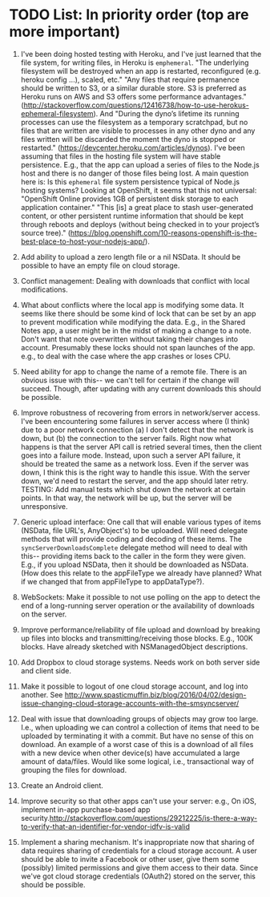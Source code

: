 # TODO List: In priority order (top are more important)

1. I've been doing hosted testing with Heroku, and I've just learned that the file system, for writing files, in Heroku is `emphemeral`. "The underlying filesystem will be destroyed when an app is restarted, reconfigured (e.g. heroku config ...), scaled, etc." "Any files that require permanence should be written to S3, or a similar durable store. S3 is preferred as Heroku runs on AWS and S3 offers some performance advantages." (http://stackoverflow.com/questions/12416738/how-to-use-herokus-ephemeral-filesystem). And "During the dyno’s lifetime its running processes can use the filesystem as a temporary scratchpad, but no files that are written are visible to processes in any other dyno and any files written will be discarded the moment the dyno is stopped or restarted." (https://devcenter.heroku.com/articles/dynos).
I've been assuming that files in the hosting file system will have stable persistence. E.g., that the app can upload a series of files to the Node.js host and there is no danger of those files being lost. A main question here is: Is this `ephemeral` file system persistence typical of Node.js hosting systems?
Looking at OpenShift, it seems that this not universal: "OpenShift Online provides 1GB of persistent disk storage to each application container." "This [is] a great place to stash user-generated content, or other persistent runtime information that should be kept through reboots and deploys (without being checked in to your project’s source tree)." (https://blog.openshift.com/10-reasons-openshift-is-the-best-place-to-host-your-nodejs-app/).

1. Add ability to upload a zero length file or a nil NSData. It should be possible to have an empty file on cloud storage.

1. Conflict management: Dealing with downloads that conflict with local modifications.
1. What about conflicts where the local app is modifying some data. It seems like there should be some kind of lock that can be set by an app to prevent modification while modifying the data. E.g., in the Shared Notes app, a user might be in the midst of making a change to a note. Don't want that note overwritten without taking their changes into account. Presumably these locks should not span launches of the app. e.g., to deal with the case where the app crashes or loses CPU.

1. Need ability for app to change the name of a remote file. There is an obvious issue with this-- we can't tell for certain if the change will succeed. Though, after updating with any current downloads this should be possible.

1. Improve robustness of recovering from errors in network/server access. I've been encountering some failures in server access where (I think) due to a poor network connection (a) I don't detect that the network is down, but (b) the connection to the server fails. Right now what happens is that the server API call is retried several times, then the client goes into a failure mode. Instead, upon such a server API failure, it should be treated the same as a network loss. Even if the server was down, I think this is the right way to handle this issue. With the server down, we'd need to restart the server, and the app should later retry. TESTING: Add manual tests which shut down the network at certain points. In that way, the network will be up, but the server will be unresponsive.

1. Generic upload interface: One call that will enable various types of items (NSData, file URL's, AnyObject's) to be uploaded. Will need delegate methods that will provide coding and decoding of these items. The `syncServerDownloadsComplete` delegate method will need to deal with this-- providing items back to the caller in the form they were given. E.g., if you upload NSData, then it should be downloaded as NSData. (How does this relate to the appFileType we already have planned? What if we changed that from appFileType to appDataType?).

1. WebSockets: Make it possible to not use polling on the app to detect the end of a long-running server operation or the availability of downloads on the server.

1. Improve performance/reliability of file upload and download by breaking up files into blocks and transmitting/receiving those blocks. E.g., 100K blocks. Have already sketched with NSManagedObject descriptions.

1. Add Dropbox to cloud storage systems. Needs work on both server side and client side.

1. Make it possible to logout of one cloud storage account, and log into another. See http://www.spasticmuffin.biz/blog/2016/04/02/design-issue-changing-cloud-storage-accounts-with-the-smsyncserver/

1. Deal with issue that downloading groups of objects may grow too large. I.e., when uploading we can control a collection of items that need to be uploaded by terminating it with a commit. But have no sense of this on download. An example of a worst case of this is a download of all files with a new device when other device(s) have accumulated a large amount of data/files. Would like some logical, i.e., transactional way of grouping the files for download.

1. Create an Android client.

1. Improve security so that other apps can't use your server: e.g., On iOS, implement in-app purchase-based app security.http://stackoverflow.com/questions/29212225/is-there-a-way-to-verify-that-an-identifier-for-vendor-idfv-is-valid 

1. Implement a sharing mechanism. It's inappropriate now that sharing of data requires sharing of credentials for a cloud storage account. A user should be able to invite a Facebook or other user, give them some (possibly) limited permissions and give them access to their data. Since we've got cloud storage credentials (OAuth2) stored on the server, this should be possible.
